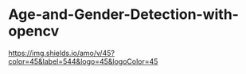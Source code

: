 # Age-and-Gender-Detection-with-opencv

https://img.shields.io/amo/v/45?color=45&label=544&logo=45&logoColor=45
